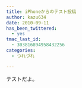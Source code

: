 ```yaml
---
title: iPhoneからのテスト投稿
author: kazu634
date: 2010-09-11
has_been_twittered:
  - yes
tmac_last_id:
  - 303816894958432256
categories:
  - つれづれ

---
```

テストだよ。
